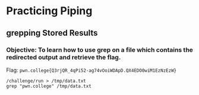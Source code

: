 # Practicing Piping
## grepping Stored Results

### Objective: To learn how to use grep on a file which contains the redirected output and retrieve the flag.

Flag: `pwn.college{Q3rjQR_4qPi52-ag74vOoiWDApD.QX4EDO0wiM1EzNzEzW}`

```
/challenge/run > /tmp/data.txt
grep "pwn.college" /tmp/data.txt
```


